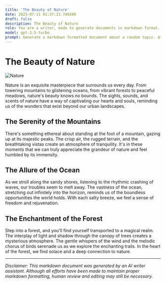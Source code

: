 ```yaml
---
title: 'The Beauty of Nature'
date: 2023-07-11 01:37:13.749349
draft: false
description: The Beauty of Nature
role: You are a writer, made to generate documents in markdown format. It is very important that all of the documents you generate are in valid markdown format.
model: gpt-3.5-turbo
prompt: Generate a markdown formatted document about a random topic. At the bottom, include a disclaimer explaining that the document was generated by you. The first line of the document should be the title. Make sure that the entire document is in proper markdown format, using a mix of various tags to make the document visually appealing.
---
```


# The Beauty of Nature

![Nature](https://images.unsplash.com/photo-1555920049-8bf63576803e?ixlib=rb-1.2.1&ixid=eyJhcHBfaWQiOjEyMDd9&auto=format&fit=crop&w=1500&q=80)

Nature is an exquisite masterpiece that surrounds us every day. From towering mountains to glistening oceans, from vibrant forests to peaceful meadows, nature's beauty knows no bounds. The sights, sounds, and scents of nature have a way of captivating our hearts and souls, reminding us of the wonders that exist beyond our urban landscapes.

## The Serenity of the Mountains

There's something ethereal about standing at the foot of a mountain, gazing up at its majestic peaks. The crisp air, the rugged terrain, and the breathtaking vistas create an atmosphere of tranquility. It's in these moments that we can truly appreciate the grandeur of nature and feel humbled by its immensity.

## The Allure of the Ocean

As we stroll along the sandy shores, listening to the rhythmic crashing of waves, our troubles seem to melt away. The vastness of the ocean, stretching out infinitely into the horizon, reminds us of the boundless opportunities the world holds. With each salty breeze, we feel a sense of freedom and rejuvenation.

## The Enchantment of the Forest

Step into a forest, and you'll find yourself transported to a magical realm. The interplay of light and shadow through the canopy of trees creates a mysterious atmosphere. The gentle whispers of the wind and the melodic chorus of birds serenade us as we explore the enchanting trails. In the heart of the forest, we find solace and a deep connection to nature.

---

*Disclaimer: This markdown document was generated by an AI writer assistant. Although all efforts have been made to maintain proper markdown formatting, human review and editing may still be necessary.*